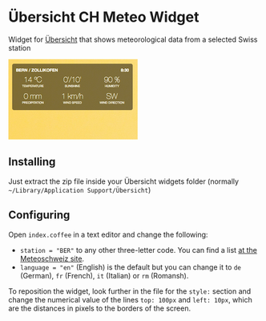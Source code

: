 # Übersicht CH Meteo Widget
Widget for [Übersicht](http://tracesof.net/uebersicht/) that shows meteorological data 
from a selected Swiss station

![Screenshot](/screenshot.png?raw=true "Screenshot")

## Installing
Just extract the zip file inside your Übersicht widgets folder 
(normally `~/Library/Application Support/Übersicht`)

## Configuring
Open `index.coffee` in a text editor and change the following:

* `station = "BER"` to any other three-letter code. You can find a list [at the Meteoschweiz site](http://www.meteoschweiz.admin.ch/home/mess-und-prognosesysteme/bodenstationen/automatisches-messnetz.html).
* `language = "en"` (English) is the default but you can change it to `de` (German), `fr` (French), `it` (Italian) or `rm` (Romansh).

To reposition the widget, look further in the file for 
the `style:` section and change the numerical value 
of the lines `top: 100px` and `left: 10px`, 
which are the distances in pixels to the borders of the screen.
